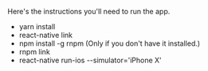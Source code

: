 
Here's the instructions you'll need to run the app.


- yarn install
- react-native link
- npm install -g rnpm (Only if you don't have it installed.)
- rnpm link
- react-native run-ios --simulator='iPhone X'
